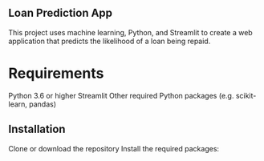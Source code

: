 ## Loan Prediction App
This project uses machine learning, Python, and Streamlit to create a web application that predicts the likelihood of a loan being repaid.

# Requirements
Python 3.6 or higher
Streamlit
Other required Python packages (e.g. scikit-learn, pandas)
## Installation
Clone or download the repository
Install the required packages:
